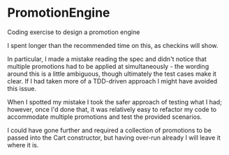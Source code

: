 # PromotionEngine
Coding exercise to design a promotion engine

I spent longer than the recommended time on this, as checkins will show. 

In particular, I made a mistake reading the spec and didn't notice that multiple promotions had to be applied at simultaneously - the wording around this
is a little ambiguous, though ultimately the test cases make it clear. If I had taken more of a TDD-driven approach I might have avoided this issue.

When I spotted my mistake I took the safer approach of testing what I had; however, once I'd done that, it was relatively easy to refactor my code to 
accommodate multiple promotions and test the provided scenarios.

I could have gone further and required a collection of promotions to be passed into the Cart constructor, but having over-run already I will leave it where it is.
